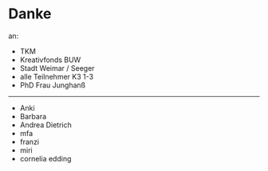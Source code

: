 # Danke

an:

* TKM
* Kreativfonds BUW
* Stadt Weimar / Seeger
* alle Teilnehmer K3 1-3
* PhD Frau Junghanß

---

* Anki
* Barbara
* Andrea Dietrich
* mfa
* franzi
* miri
* cornelia edding

